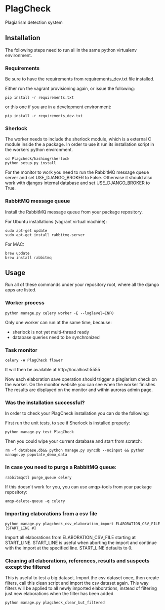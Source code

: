 # PlagCheck

Plagiarism detection system

## Installation

The following steps need to run all in the same python virtualenv environment. 

### Requirements

Be sure to have the requirements from requirements_dev.txt file installed.

Either run the vagrant provisioning again, or issue the following:

    pip install -r requirements.txt
    
or this one if you are in a development environment:

    pip install -r requirements_dev.txt

### Sherlock

The worker needs to include the sherlock module, which is a external C module inside the a package. In order to use it
run its installation script in the workers python environment.

    cd Plagcheck/hashing/sherlock
    python setup.py install

For the monitor to work you need to run the RabbitMQ message queue server and set USE_DJANGO_BROKER to False. Otherwise
it should also work with djangos internal database and set USE_DJANGO_BROKER to True.

### RabbitMQ message queue

Install the RabbitMQ message queue from your package repository.

For Ubuntu installations (vagrant virtual machine):

    sudo apt-get update
    sudo apt-get install rabbitmq-server
     
For MAC:

    brew update
    brew install rabbitmq

## Usage

Run all of these commands under your repository root, where all the
django apps are listed.

### Worker process

    python manage.py celery worker -E --loglevel=INFO

Only one worker can run at the same time, because:
 - sherlock is not yet multi-thread ready
 - database queries need to be synchronized

### Task monitor

    celery -A PlagCheck flower

It will then be available at http://localhost:5555

Now each elaboration save operation should trigger a plagiarism check on the worker. On the monitor website you can see
when the worker finishes. The results are displayed on the monitor and within auroras admin page.

### Was the installation successful?

In order to check your PlagCheck installation you can do the following:
  
First run the unit tests, to see if Sherlock is installed properly:

    python manage.py test PlagCheck
     
Then you could wipe your current database and start from scratch:

    rm -f database.db&& python manage.py syncdb --noinput && python manage.py populate_demo_data
 
### In case you need to purge a RabbitMQ queue:

    rabbitmqctl purge_queue celery

If this doesn't work for you, you can use amqp-tools from your package repository:

    amqp-delete-queue -q celery

### Importing elaborations from a csv file

    python manage.py plagcheck_csv_elaboration_import ELABORATION_CSV_FILE [START_LINE #]

Import all elaborations from ELABORATION_CSV_FILE starting at START_LINE. START_LINE is useful
when aborting the import and continue with the import at the specified line. START_LINE defaults to 0.

### Cleaning all elaborations, references, results and suspects except the filtered

This is useful to test a big dataset. Import the csv dataset once, then create filters,
call this clean script and import the csv dataset again. This way filters will be applied to all
newly imported elaborations, instead of filtering just new elaborations when the filter has been added.

    python manage.py plagcheck_clear_but_filtered